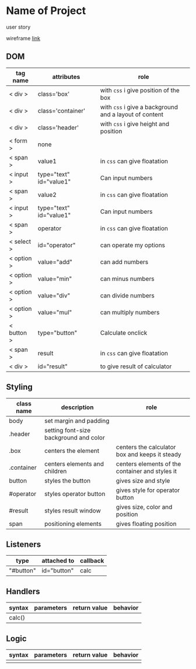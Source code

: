 # Name of Project

user story

wireframe [link](https://wireframe.cc/NPHygE)

## DOM

| tag name | attributes | role |
| --- | --- | --- |
| < div > | class='box' | with `css` i give position of the box |
| < div > | class='container' | with `css` i give a background and a layout of content|
| < div > | class='header' | with `css` i give height and position | 
| < form > | none | 
| < span > | value1 | in `css` can give floatation |
| < input > | type="text" id="value1" | Can input numbers |
| < span > | value2 | in `css` can give floatation |
| < input > | type="text" id="value1" | Can input numbers |
| < span > | operator |  in `css` can give floatation  |
| < select > | id="operator" | can operate my options |
| < option > | value="add" | can add numbers |
| < option > | value="min" | can minus numbers |
| < option > | value="div" | can divide numbers |
| < option > | value="mul" | can multiply numbers |
| < button > | type="button" |  Calculate onclick |
| < span > | result | in `css` can give floatation |
|  < div > | id="result" | to give result of calculator |


## Styling

| class name | description | role |
| --- | --- | --- |
| body | set margin and padding | |
| .header | setting font-size background and color | |
| .box | centers the element | centers the calculator box and keeps it steady |
| .container | centers elements and children | centers elements of the container and styles it |
| button | styles the button | gives size and style |
| #operator | styles operator button | gives style for operator button |
| #result | styles result window | gives size, color and position |
| span | positioning elements | gives floating position |

## Listeners

| type | attached to | callback |
| --- | --- | --- |
| "#button" | id="button"| calc |

## Handlers

| syntax | parameters | return value | behavior |
| --- | --- | --- | --- |
| calc() | | | |

## Logic

| syntax | parameters | return value | behavior |
| --- | --- | --- | --- |
| | | | |

